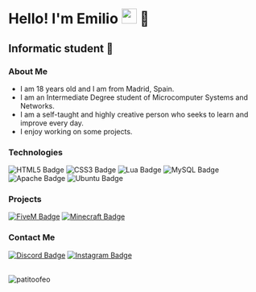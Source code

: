 <h1>Hello! I'm Emilio <img src="https://raw.githubusercontent.com/iampavangandhi/iampavangandhi/master/gifs/Hi.gif" width="30px"> 🚀</h1>
<h2>Informatic student 📝</h2>

### About Me
- I am 18 years old and I am from Madrid, Spain.
- I am an Intermediate Degree student of Microcomputer Systems and Networks.
- I am a self-taught and highly creative person who seeks to learn and improve every day.
- I enjoy working on some projects.

### Technologies
  ![HTML5 Badge](https://img.shields.io/badge/HTML5-E34F26?logo=html5&logoColor=fff&style=flat-square)
  ![CSS3 Badge](https://img.shields.io/badge/CSS3-1572B6?logo=css3&logoColor=fff&style=flat-square)
  ![Lua Badge](https://img.shields.io/badge/Lua-2C2D72?logo=lua&logoColor=fff&style=flat-square)
  ![MySQL Badge](https://img.shields.io/badge/MySQL-4479A1?logo=mysql&logoColor=fff&style=flat-square)
  ![Apache Badge](https://img.shields.io/badge/Apache-D22128?logo=apache&logoColor=fff&style=flat-square)
  ![Ubuntu Badge](https://img.shields.io/badge/Ubuntu-E95420?logo=ubuntu&logoColor=fff&style=flat-square)

### Projects
  <a href="https://fivem.net/"><img alt="FiveM Badge" src="https://img.shields.io/badge/FiveM-F40552?logo=fivem&logoColor=fff&style=flat-square"></a>
  <a href="https://github.com/IzzelAliz/Arclight"><img alt="Minecraft Badge" src="https://img.shields.io/badge/Minecraft-62B47A?logo=minecraft&logoColor=fff&style=flat-square"></a>

### Contact Me
  <a href="discordapp.com/users/892829951877865502"><img alt="Discord Badge" src="https://img.shields.io/badge/Discord-5865F2?logo=discord&logoColor=fff&style=flat-square"></a>
  <a href="https://www.instagram.com/patitoo.feo_/"><img alt="Instagram Badge" src="https://img.shields.io/badge/Instagram-E4405F?logo=instagram&logoColor=fff&style=flat-square"></a>
<br>
<br>
<p align="left"> <img src="https://komarev.com/ghpvc/?username=patitoofeo&label=Profile%20views&color=0e75b6&style=for-the-badge" alt="patitoofeo" /> </p>
